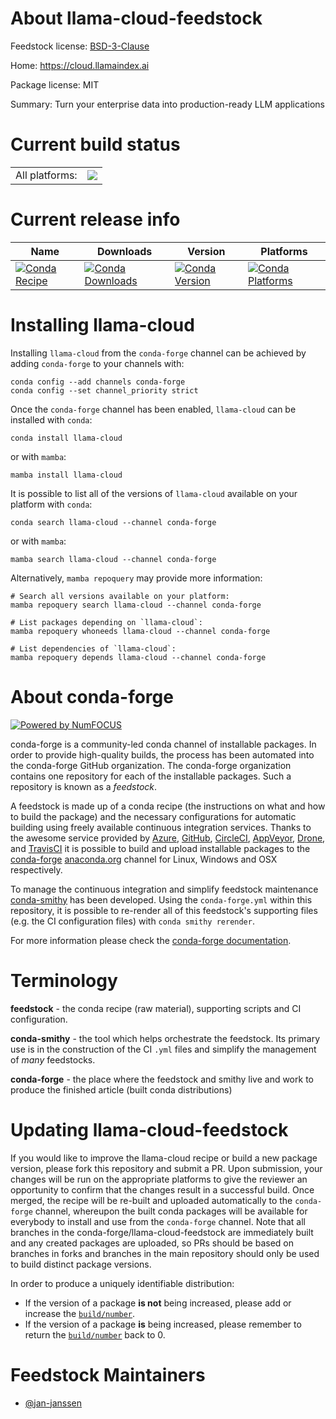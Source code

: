 About llama-cloud-feedstock
===========================

Feedstock license: [BSD-3-Clause](https://github.com/conda-forge/llama-cloud-feedstock/blob/main/LICENSE.txt)

Home: https://cloud.llamaindex.ai

Package license: MIT

Summary: Turn your enterprise data into production-ready LLM applications

Current build status
====================


<table><tr><td>All platforms:</td>
    <td>
      <a href="https://dev.azure.com/conda-forge/feedstock-builds/_build/latest?definitionId=22673&branchName=main">
        <img src="https://dev.azure.com/conda-forge/feedstock-builds/_apis/build/status/llama-cloud-feedstock?branchName=main">
      </a>
    </td>
  </tr>
</table>

Current release info
====================

| Name | Downloads | Version | Platforms |
| --- | --- | --- | --- |
| [![Conda Recipe](https://img.shields.io/badge/recipe-llama--cloud-green.svg)](https://anaconda.org/conda-forge/llama-cloud) | [![Conda Downloads](https://img.shields.io/conda/dn/conda-forge/llama-cloud.svg)](https://anaconda.org/conda-forge/llama-cloud) | [![Conda Version](https://img.shields.io/conda/vn/conda-forge/llama-cloud.svg)](https://anaconda.org/conda-forge/llama-cloud) | [![Conda Platforms](https://img.shields.io/conda/pn/conda-forge/llama-cloud.svg)](https://anaconda.org/conda-forge/llama-cloud) |

Installing llama-cloud
======================

Installing `llama-cloud` from the `conda-forge` channel can be achieved by adding `conda-forge` to your channels with:

```
conda config --add channels conda-forge
conda config --set channel_priority strict
```

Once the `conda-forge` channel has been enabled, `llama-cloud` can be installed with `conda`:

```
conda install llama-cloud
```

or with `mamba`:

```
mamba install llama-cloud
```

It is possible to list all of the versions of `llama-cloud` available on your platform with `conda`:

```
conda search llama-cloud --channel conda-forge
```

or with `mamba`:

```
mamba search llama-cloud --channel conda-forge
```

Alternatively, `mamba repoquery` may provide more information:

```
# Search all versions available on your platform:
mamba repoquery search llama-cloud --channel conda-forge

# List packages depending on `llama-cloud`:
mamba repoquery whoneeds llama-cloud --channel conda-forge

# List dependencies of `llama-cloud`:
mamba repoquery depends llama-cloud --channel conda-forge
```


About conda-forge
=================

[![Powered by
NumFOCUS](https://img.shields.io/badge/powered%20by-NumFOCUS-orange.svg?style=flat&colorA=E1523D&colorB=007D8A)](https://numfocus.org)

conda-forge is a community-led conda channel of installable packages.
In order to provide high-quality builds, the process has been automated into the
conda-forge GitHub organization. The conda-forge organization contains one repository
for each of the installable packages. Such a repository is known as a *feedstock*.

A feedstock is made up of a conda recipe (the instructions on what and how to build
the package) and the necessary configurations for automatic building using freely
available continuous integration services. Thanks to the awesome service provided by
[Azure](https://azure.microsoft.com/en-us/services/devops/), [GitHub](https://github.com/),
[CircleCI](https://circleci.com/), [AppVeyor](https://www.appveyor.com/),
[Drone](https://cloud.drone.io/welcome), and [TravisCI](https://travis-ci.com/)
it is possible to build and upload installable packages to the
[conda-forge](https://anaconda.org/conda-forge) [anaconda.org](https://anaconda.org/)
channel for Linux, Windows and OSX respectively.

To manage the continuous integration and simplify feedstock maintenance
[conda-smithy](https://github.com/conda-forge/conda-smithy) has been developed.
Using the ``conda-forge.yml`` within this repository, it is possible to re-render all of
this feedstock's supporting files (e.g. the CI configuration files) with ``conda smithy rerender``.

For more information please check the [conda-forge documentation](https://conda-forge.org/docs/).

Terminology
===========

**feedstock** - the conda recipe (raw material), supporting scripts and CI configuration.

**conda-smithy** - the tool which helps orchestrate the feedstock.
                   Its primary use is in the construction of the CI ``.yml`` files
                   and simplify the management of *many* feedstocks.

**conda-forge** - the place where the feedstock and smithy live and work to
                  produce the finished article (built conda distributions)


Updating llama-cloud-feedstock
==============================

If you would like to improve the llama-cloud recipe or build a new
package version, please fork this repository and submit a PR. Upon submission,
your changes will be run on the appropriate platforms to give the reviewer an
opportunity to confirm that the changes result in a successful build. Once
merged, the recipe will be re-built and uploaded automatically to the
`conda-forge` channel, whereupon the built conda packages will be available for
everybody to install and use from the `conda-forge` channel.
Note that all branches in the conda-forge/llama-cloud-feedstock are
immediately built and any created packages are uploaded, so PRs should be based
on branches in forks and branches in the main repository should only be used to
build distinct package versions.

In order to produce a uniquely identifiable distribution:
 * If the version of a package **is not** being increased, please add or increase
   the [``build/number``](https://docs.conda.io/projects/conda-build/en/latest/resources/define-metadata.html#build-number-and-string).
 * If the version of a package **is** being increased, please remember to return
   the [``build/number``](https://docs.conda.io/projects/conda-build/en/latest/resources/define-metadata.html#build-number-and-string)
   back to 0.

Feedstock Maintainers
=====================

* [@jan-janssen](https://github.com/jan-janssen/)

